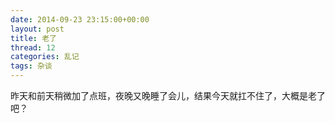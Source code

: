 ```yaml
---
date: 2014-09-23 23:15:00+00:00
layout: post
title: 老了
thread: 12
categories: 乱记
tags: 杂谈
---
```



昨天和前天稍微加了点班，夜晚又晚睡了会儿，结果今天就扛不住了，大概是老了吧？
